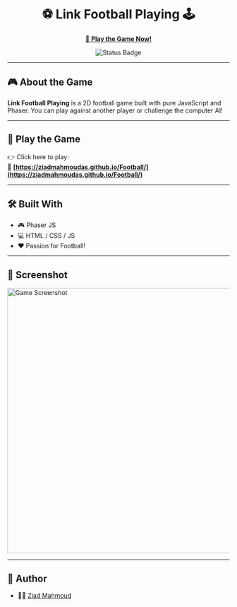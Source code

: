 <h1 align="center">⚽ Link Football Playing 🕹️</h1>

<p align="center">
  <a href="https://ziadmahmoudas.github.io/Football/" target="_blank">
    🔗 <strong>Play the Game Now!</strong>
  </a>
</p>

<p align="center">
  <img src="https://img.shields.io/badge/Status-Live-green?style=for-the-badge&logo=github" alt="Status Badge"/>
</p>

---

## 🎮 About the Game

**Link Football Playing** is a 2D football game built with pure JavaScript and Phaser. You can play against another player or challenge the computer AI!

---

## 🚀 Play the Game

👉 Click here to play:  
🔗 **[https://ziadmahmoudas.github.io/Football/](https://ziadmahmoudas.github.io/Football/)**

---

## 🛠️ Built With

- 🎮 Phaser JS
- 💻 HTML / CSS / JS
- ❤️ Passion for Football!

---

## 📸 Screenshot

<img src="https://your-screenshot-link.png" alt="Game Screenshot" width="600"/>

---

## 🙌 Author

- 👨‍💻 [Ziad Mahmoud](https://github.com/ziadmahmoudas)

